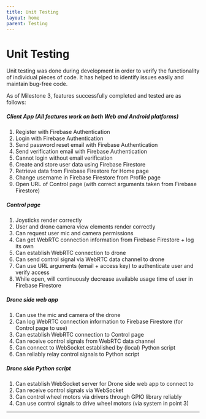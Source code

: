 ```yaml
---
title: Unit Testing
layout: home
parent: Testing
---
```

# Unit Testing

Unit testing was done during development in order to verify the functionality of individual pieces of code. It has helped to identify issues easily and maintain bug-free code.  

As of Milestone 3, features successfully completed and tested are as follows:  
  
##### Client App (All features work on both Web and Android platforms)
1. Register with Firebase Authentication  
2. Login with Firebase Authentication  
3. Send password reset email with Firebase Authentication  
4. Send verification email with Firebase Authentication  
5. Cannot login without email verification  
6. Create and store user data using Firebase Firestore  
7. Retrieve data from Firebase Firestore for Home page  
8. Change username in Firebase Firestore from Profile page   
9. Open URL of Control page (with correct arguments taken from Firebase Firestore)  
  
##### Control page  
1. Joysticks render correctly  
2. User and drone camera view elements render correctly  
3. Can request user mic and camera permissions  
4. Can get WebRTC connection information from Firebase Firestore + log its own  
5. Can establish WebRTC connection to drone  
6. Can send control signal via WebRTC data channel to drone  
7. Can use URL arguments (email + access key) to authenticate user and verify access   
8. While open, will continuously decrease available usage time of user in Firebase Firestore    

##### Drone side web app  
1. Can use the mic and camera of the drone  
2. Can log WebRTC connection information to Firebase Firestore (for Control page to use)  
3. Can establish WebRTC connection to Control page  
4. Can receive control signals from WebRTC data channel  
5. Can connect to WebSocket established by (local) Python script  
6. Can reliably relay control signals to Python script

##### Drone side Python script  
1. Can establish WebSocket server for Drone side web app to connect to  
2. Can receive control signals via WebSocket  
3. Can control wheel motors via drivers through GPIO library reliably  
4. Can use control signals to drive wheel motors (via system in point 3)  



----

[Just the Docs]: https://just-the-docs.github.io/just-the-docs/
[GitHub Pages]: https://docs.github.com/en/pages
[README]: https://github.com/just-the-docs/just-the-docs-template/blob/main/README.md
[Jekyll]: https://jekyllrb.com
[GitHub Pages / Actions workflow]: https://github.blog/changelog/2022-07-27-github-pages-custom-github-actions-workflows-beta/
[use this template]: https://github.com/just-the-docs/just-the-docs-template/generate
